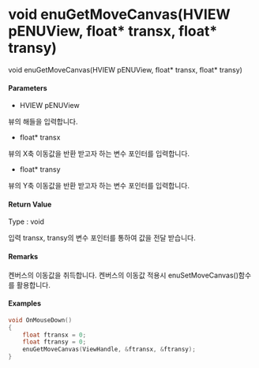 # void enuGetMoveCanvas\(HVIEW pENUView, float\* transx, float\* transy\)

void enuGetMoveCanvas\(HVIEW pENUView, float\* transx, float\* transy\)

#### Parameters

* HVIEW pENUView

뷰의 해들을 입력합니다.

* float\* transx

뷰의 X축 이동값을 반환 받고자 하는 변수 포인터를 입력합니다.

* float\* transy

뷰의 Y축 이동값을 반환 받고자 하는 변수 포인터를 입력합니다.

#### Return Value

Type : void

입력 transx, transy의 변수 포인터를 통하여 값을 전달 받습니다.

#### Remarks

켄버스의 이동값을 취득합니다. 켄버스의 이동값 적용시 enuSetMoveCanvas\(\)함수를 활용합니다.

#### Examples

```cpp
void OnMouseDown()
{
    float ftransx = 0;
    float ftransy = 0;
    enuGetMoveCanvas(ViewHandle, &ftransx, &ftransy);
}
```



